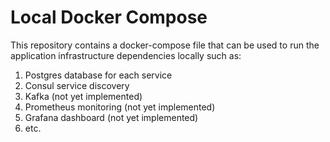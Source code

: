 # Local Docker Compose

This repository contains a docker-compose file that can be used to run the application infrastructure dependencies locally such as:

1. Postgres database for each service
2. Consul service discovery
3. Kafka (not yet implemented)
4. Prometheus monitoring (not yet implemented)
5. Grafana dashboard (not yet implemented)
6. etc.